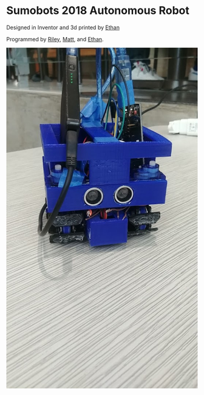 # Sumobots 2018 Autonomous Robot

Designed in Inventor and 3d printed by [Ethan](https://github.com/Ethan-CraneV)

Programmed by [Riley](https://github.com/rmione), [Matt](https://github.com/mmione), and [Ethan](https://github.com/Ethan-CraneV). 

![alt text](./img/bot.jpg)